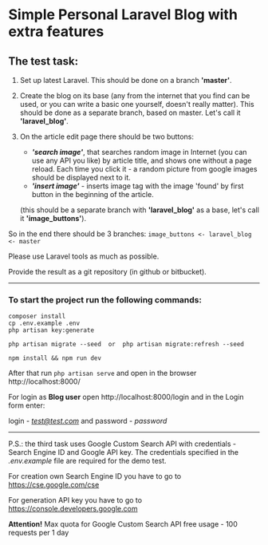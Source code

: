 # Simple Personal Laravel Blog with extra features

## The test task:

1. Set up latest Laravel. This should be done on a branch **'master'**.
1. Create the blog on its base (any from the internet that you find can be used, or you can write a basic one yourself, doesn't really matter). This should be done as a separate branch, based on master. Let's call it **'laravel_blog'**.

1. On the article edit page there should be two buttons:
    - ***'search image'***, that searches random image in Internet (you can use any API you like) by article title, and shows one without a page reload. Each time you click it - a random picture from google images should be displayed next to it.
    - ***'insert image'*** - inserts image tag with the image 'found' by first button in the beginning of the article.

    (this should be a separate branch with **'laravel_blog'** as a base, let's call it **'image_buttons'**).

So in the end there should be 3 branches: `image_buttons <- laravel_blog <- master`

Please use Laravel tools as much as possible.

Provide the result as a git repository (in github or bitbucket).

---

### To start the project run the following commands:

```
composer install
cp .env.example .env
php artisan key:generate

php artisan migrate --seed  or  php artisan migrate:refresh --seed

npm install && npm run dev
```

After that run ```php artisan serve``` and open in the browser http://localhost:8000/

For login as **Blog user** open http://localhost:8000/login and in the Login form enter:

login - *test@test.com* and password - *password*

---

P.S.: the third task uses Google Custom Search API with credentials - Search Engine ID and Google API key. The credentials specified in the *.env.example* file are required for the demo test.

For creation own Search Engine ID you have to go to https://cse.google.com/cse

For generation API key you have to go to https://console.developers.google.com

**Attention!** Max quota for Google Custom Search API free usage - 100 requests per 1 day
